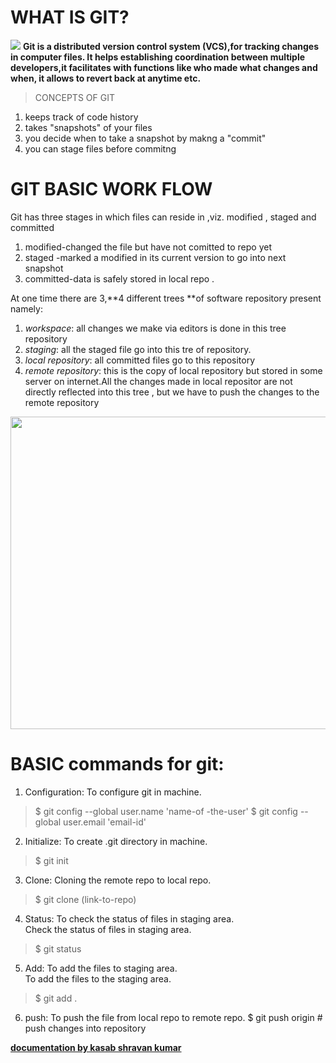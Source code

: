 # **WHAT IS GIT?**
![](https://d1jnx9ba8s6j9r.cloudfront.net/blog/wp-content/uploads/2016/11/Git-In-Devops-What-Is-Git-Edureka-2.png)
**Git is a distributed version control system (VCS),for tracking changes in computer files.
It helps  establishing coordination between multiple developers,it facilitates with functions like who made what changes and when, it allows to revert back at anytime etc.**
> CONCEPTS OF GIT 
1. keeps track of code history
2. takes "snapshots" of your files
3. you decide when to take a snapshot by makng a "commit"
4. you can stage files before commitng

# **GIT BASIC WORK FLOW**

Git has three stages in which files can reside in ,viz. modified , staged and committed
1. modified-changed the file but have not comitted to repo yet
2. staged -marked a modified in its current version to go into next snapshot
3. committed-data is safely stored in local repo .

At one time there are 3,**4 different trees **of software repository present namely:

1. *workspace*: all changes we make via editors is done in this tree repository
2. *staging*:   all the staged file go into this tre of repository.
3. *local repository*: all committed files go to this repository
4. *remote repository*: this is the copy of local repository but stored in some server on internet.All the changes made in local repositor are not   directly reflected into this tree , but we have to push the changes to the remote repository
<img src="https://res.cloudinary.com/practicaldev/image/fetch/s--M_fHUEqA--/c_limit%2Cf_auto%2Cfl_progressive%2Cq_auto%2Cw_880/https://thepracticaldev.s3.amazonaws.com/i/128hsgntnsu9bww0y8sz.png" height="500" width="700" align="centre">  




# BASIC commands for git:

1. Configuration: To configure git in machine.
> $ git config  --global user.name 'name-of -the-user'
> $ git config --global user.email 'email-id'

2. Initialize: To create .git directory in machine.
> $ git init

3. Clone: Cloning the remote repo to local repo.    
> $ git clone (link-to-repo)

4. Status: To check the status of files in staging area.  
Check the status of files in staging area.
> $ git status <this will show either files are staged or committed>

5. Add: To add the files to staging area.  
To add the files to the staging area.
> $ git add . <this dot will add all the files to staging area.>

6. push: To push the file from local repo to remote repo.
 $ git push origin <branch-name>      # push changes into repository


[**documentation by kasab shravan kumar**](https://gitlab.com/K_shravan_kumar)
